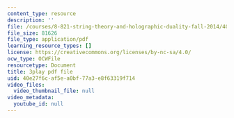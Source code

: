 ```yaml
---
content_type: resource
description: ''
file: /courses/8-821-string-theory-and-holographic-duality-fall-2014/40e27f6caf5ea0bf77a3e8f63319f714_nW4vp_upvmE.pdf
file_size: 81626
file_type: application/pdf
learning_resource_types: []
license: https://creativecommons.org/licenses/by-nc-sa/4.0/
ocw_type: OCWFile
resourcetype: Document
title: 3play pdf file
uid: 40e27f6c-af5e-a0bf-77a3-e8f63319f714
video_files:
  video_thumbnail_file: null
video_metadata:
  youtube_id: null
---
```

